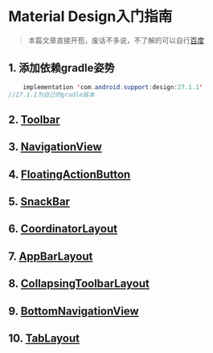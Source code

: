 # Material Design入门指南
> 本篇文章直接开苞，废话不多说，不了解的可以自行[百度](https://www.baidu.com/s?ie=UTF-8&wd=MetrialDesign)

## 1. 添加依赖gradle姿势
```java
    implementation 'com.android.support:design:27.1.1'
//27.1.1为自己的gradle版本
```

## 2. [Toolbar](/md/Toolbar.md)

## 3. [NavigationView](/md/NavigationView.md)

## 4. [FloatingActionButton](/md/FloatingActionButton.md)

## 5. [SnackBar](/md/SnackBar.md)

## 6. [CoordinatorLayout](/md/CoordinatorLayout.md)

## 7. [AppBarLayout](/md/AppBarLayout.md)

## 8. [CollapsingToolbarLayout](/md/CollapsingToolbarLayout.md)

## 9. [BottomNavigationView](/md/BottomNavigationView.md)

## 10. [TabLayout](/md/TabLayout.md)

